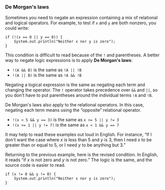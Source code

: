 ###  De Morgan's laws


Sometimes you need to negate an expression containing a mix of relational and logical operators.
For example, to test if `x` and `y` are both nonzero, you could write:

```code
if (!(x == 0 || y == 0)) {
    System.out.println("Neither x nor y is zero");
}
```


This condition is difficult to read because of the `!` and parentheses.
A better way to negate logic expressions is to apply **De Morgan's laws**:



*  `!(A && B)`  is the same as  `!A || !B`
*  `!(A || B)`  is the same as  `!A && !B`


Negating a logical expression is the same as negating each term and changing the operator.
The `!` operator takes precedence over `&&` and `||`, so you don't have to put parentheses around the individual terms `!A` and `!B`.

De Morgan's laws also apply to the relational operators.
In this case, negating each term means using the “opposite” relational operator.



*  `!(x < 5 && y == 3)`  is the same as  `x >= 5 || y != 3`
*  `!(x >= 1 || y != 7)`  is the same as  `x < 1 && y == 7`


It may help to read these examples out loud in English.
For instance, “If I don't want the case where $x$ is less than 5 and $y$ is 3, then I need $x$ to be greater than or equal to 5, or I need $y$ to be anything but 3.”

Returning to the previous example, here is the revised condition.
In English, it reads “if $x$ is not zero and $y$ is not zero.”
The logic is the same, and the source code is easier to read.

```code
if (x != 0 && y != 0) {
    System.out.println("Neither x nor y is zero");
}
```